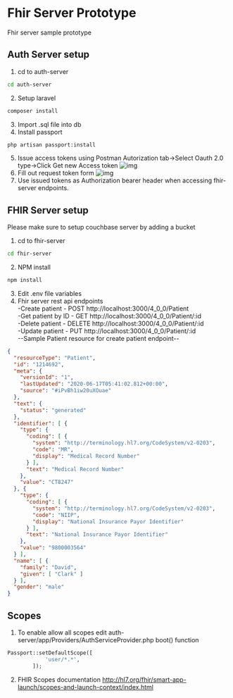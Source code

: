 # Fhir Server Prototype

Fhir server sample prototype

## Auth Server setup

1. cd to auth-server
```bash
cd auth-server
```
2. Setup laravel
```bash
composer install
```
3. Import .sql file into db
4. Install passport
```bash
php artisan passport:install
```
5. Issue access tokens using Postman Autorization tab->Select Oauth 2.0 type->Click Get new Access token
![img](https://i.ibb.co/6XmD0pM/instruction.png)
6. Fill out request token form
![img](https://i.ibb.co/j6j0Dqy/issue-tokens.png)
7. Use issued tokens as Authorization bearer header when accessing fhir-server endpoints.

## FHIR Server setup
Please make sure to setup couchbase server by adding a bucket

1. cd to fhir-server
```bash
cd fhir-server
```
2. NPM install
```bash
npm install
```
3. Edit .env file variables
4. Fhir server rest api endpoints\
-Create patient - POST http://localhost:3000/4_0_0/Patient\
-Get patient by ID - GET http://localhost:3000/4_0_0/Patient/:id\
-Delete patient - DELETE http://localhost:3000/4_0_0/Patient/:id\
-Update patient - PUT http://localhost:3000/4_0_0/Patient/:id\
--Sample Patient resource for create patient endpoint--
```json
{
  "resourceType": "Patient",
  "id": "1214692",
  "meta": {
    "versionId": "1",
    "lastUpdated": "2020-06-17T05:41:02.812+00:00",
    "source": "#iPvBh1iw20uXOuae"
  },
  "text": {
    "status": "generated"
  },
  "identifier": [ {
    "type": {
      "coding": [ {
        "system": "http://terminology.hl7.org/CodeSystem/v2-0203",
        "code": "MR",
        "display": "Medical Record Number"
      } ],
      "text": "Medical Record Number"
    },
    "value": "CT8247"
  }, {
    "type": {
      "coding": [ {
        "system": "http://terminology.hl7.org/CodeSystem/v2-0203",
        "code": "NIIP",
        "display": "National Insurance Payor Identifier"
      } ],
      "text": "National Insurance Payor Identifier"
    },
    "value": "9800003564"
  } ],
  "name": [ {
    "family": "David",
    "given": [ "Clark" ]
  } ],
  "gender": "male"
}
```

## Scopes
1. To enable allow all scopes edit auth-server/app/Providers/AuthServiceProvider.php boot() function
```php
Passport::setDefaultScope([
            'user/*.*',
        ]);
```
2. FHIR Scopes documentation <http://hl7.org/fhir/smart-app-launch/scopes-and-launch-context/index.html>